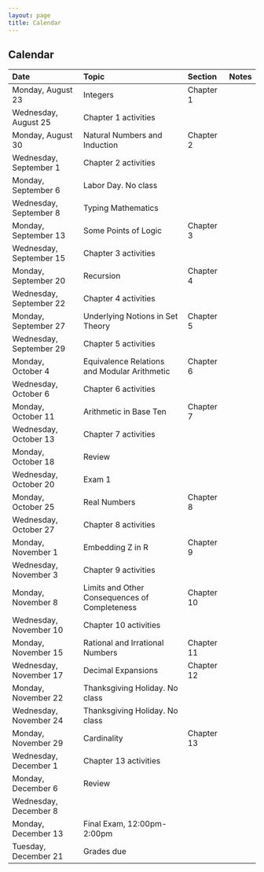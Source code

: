 ```yaml
---
layout: page
title: Calendar
---
```


## Calendar

| Date | Topic | Section | Notes |
| :--- | :--- | :--- | :--- |
| Monday, August 23 | Integers | Chapter 1 |
| Wednesday, August 25 | Chapter 1 activities |
| Monday, August 30 | Natural Numbers and Induction | Chapter 2 |
| Wednesday, September 1 | Chapter 2 activities |
| Monday, September 6 | Labor Day. No class |
| Wednesday, September 8 | Typing Mathematics |
| Monday, September 13 | Some Points of Logic | Chapter 3 |
| Wednesday, September 15 | Chapter 3 activities |
| Monday, September 20 | Recursion | Chapter 4 |
| Wednesday, September 22 | Chapter 4 activities |
| Monday, September 27 | Underlying Notions in Set Theory | Chapter 5 |
| Wednesday, September 29 | Chapter 5 activities |
| Monday, October 4 | Equivalence Relations and Modular Arithmetic | Chapter 6 |
| Wednesday, October 6 | Chapter 6 activities |
| Monday, October 11 | Arithmetic in Base Ten | Chapter 7 |
| Wednesday, October 13 | Chapter 7 activities |
| Monday, October 18 | Review |
| Wednesday, October 20 | Exam 1 |
| Monday, October 25 | Real Numbers | Chapter 8 |
| Wednesday, October 27 | Chapter 8 activities |
| Monday, November 1 | Embedding Z in R | Chapter 9 |
| Wednesday, November 3 | Chapter 9 activities |
| Monday, November 8 | Limits and Other Consequences of Completeness | Chapter 10 |
| Wednesday, November 10 | Chapter 10 activities |
| Monday, November 15 | Rational and Irrational Numbers | Chapter 11 |
| Wednesday, November 17 | Decimal Expansions | Chapter 12 |
| Monday, November 22 | Thanksgiving Holiday. No class |
| Wednesday, November 24 | Thanksgiving Holiday. No class |
| Monday, November 29 | Cardinality | Chapter 13 |
| Wednesday, December 1 | Chapter 13 activities |
| Monday, December 6 | Review |
| Wednesday, December 8 | 
| Monday, December 13 | Final Exam, 12:00pm-2:00pm |
| Tuesday, December 21 | Grades due |
